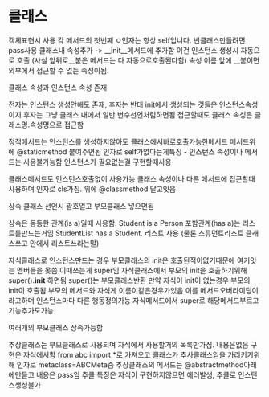 # 클래스

객체표현시 사용
각 메서드의 첫번째 ㅇ인자는 항상 self입니다.
빈클래스만들려면 pass사용
클래스내 속성추가 -> __init__메서드에 추가함
이건 인스턴스 생성시 자동으로 호출
(사실 앞뒤로__붙은 메서드는 다 자동으로호출된다함)
속성 이름 앞에 __붙이면 외부에서 접근할 수 없는 속성이됨.

클래스 속성과 인스턴스 속성 존재

전자는 인스턴스 생성안해도 존재, 후자는 반대
init에서 생성되는 것들은 인스턴스속성이지
후자는 그냥 클래스 내에서 일반 변수선언처럼하면됨
접근할때도 클래스 속성은 클래스명.속성명으로 접근함

정적메서드는 인스턴스를 생성하지않아도 클래스에서바로호출가능한메서드
메서드위에 @staticmethod 붙여주면됨
인자로 self가없다는게특징 - 인스턴스 속성이나 메서드는 사용불가능함
인스턴스가 필요없는걸 구현할때사용

클래스메서드도 인스턴스호출없이 사용가능
클래스 속성이나 다른 메서드에 접근할때 사용하며 인자로 cls가짐.
위에 @classmethod 달고잇음

상속
클래스 선언시 괄호열고 부모클래스 넣으면됨

상속은 동등한 관계(is a)일때 사용함. Student is a Person
포함관계(has a)는 리스트를만드는거임 StudentList has a Student. 리스트 사용
(물론 스튜던트리스트 클래스쓰고 안에서 리스트쓰라는말)

자식클래스로 인스턴스만드는 경우 부모클래스의 init은 호출된적이없기때문에 여기잇는 멤버들을 못씀
이때쓰는게 super임 자식클래스에서 부모의 init을 호출하기위해 super().__init__ 하면됨
super()는 부모클래스반환
만약 자식이 init이 없는경우 부모의 init이 호출됨
부모의 메서드와 자식게 이름이같은경우가있음 이를 메서드오버라이딩이라고하며 인스턴스마다 다른 행동정의가능
자식메서드에서 super로 해당메서드부르고 기능추가도가능

여러개의 부모클래스 상속가능함

추상클래스는 부모클래스로 사용되며 자식에서 사용할거의 목록만가짐. 내용은없음
구현은 자식에서함
from abc import *로 가져오고 클래스가 추사클래스임을 가리키기위해 인자로 metaclass=ABCMeta줌
추상클래스의 메서드는 @abstractmethod아래에만들고 내용은 pass임
추클 특징은 자식이 구현하지않으면 에러발생, 추클로 인스턴스생성불가

